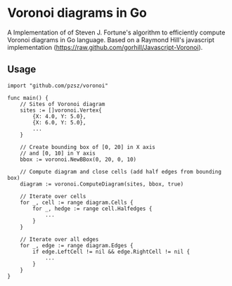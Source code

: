 # Voronoi diagrams in Go

A Implementation of of Steven J. Fortune's algorithm to
efficiently compute Voronoi diagrams in Go language. Based on 
a Raymond Hill's javascript implementation 
(https://raw.github.com/gorhill/Javascript-Voronoi).

## Usage

```
import "github.com/pzsz/voronoi"

func main() {
    // Sites of Voronoi diagram
	sites := []voronoi.Vertex{
		{X: 4.0, Y: 5.0},
		{X: 6.0, Y: 5.0},
		...
	}

	// Create bounding box of [0, 20] in X axis
	// and [0, 10] in Y axis
	bbox := voronoi.NewBBox(0, 20, 0, 10)

	// Compute diagram and close cells (add half edges from bounding box)
	diagram := voronoi.ComputeDiagram(sites, bbox, true)

	// Iterate over cells
	for _, cell := range diagram.Cells {
		for _, hedge := range cell.Halfedges {
		    ...
		}
	}

	// Iterate over all edges
	for _, edge := range diagram.Edges {
		if edge.LeftCell != nil && edge.RightCell != nil {
		    ...
		}
	}
}